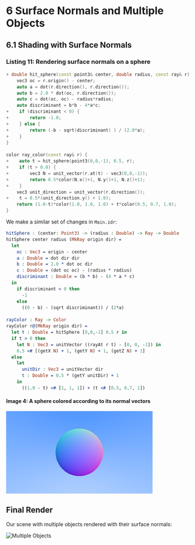 # 6 Surface Normals and Multiple Objects

## 6.1 Shading with Surface Normals

### Listing 11: Rendering surface normals on a sphere

```cpp
+ double hit_sphere(const point3& center, double radius, const ray& r) {
    vec3 oc = r.origin() - center;
    auto a = dot(r.direction(), r.direction());
    auto b = 2.0 * dot(oc, r.direction());
    auto c = dot(oc, oc) - radius*radius;
    auto discriminant = b*b - 4*a*c;
+    if (discriminant < 0) {
+        return -1.0;
+    } else {
+        return (-b - sqrt(discriminant) ) / (2.0*a);
+    }
}

color ray_color(const ray& r) {
+    auto t = hit_sphere(point3(0,0,-1), 0.5, r);
+    if (t > 0.0) {
+        vec3 N = unit_vector(r.at(t) - vec3(0,0,-1));
+        return 0.5*color(N.x()+1, N.y()+1, N.z()+1);
+    }
    vec3 unit_direction = unit_vector(r.direction());
+    t = 0.5*(unit_direction.y() + 1.0);
    return (1.0-t)*color(1.0, 1.0, 1.0) + t*color(0.5, 0.7, 1.0);
}
```

We make a similar set of changes in `Main.idr`:

```idris
hitSphere : (center: Point3) -> (radius : Double) -> Ray -> Double
hitSphere center radius (MkRay origin dir) =
  let
    oc : Vec3 = origin - center
    a : Double = dot dir dir
    b : Double = 2.0 * dot oc dir
    c : Double = (dot oc oc) - (radius * radius)
    discriminant : Double = (b * b) - (4 * a * c)
  in
    if discriminant < 0 then
      -1
    else
      ((0 - b) - (sqrt discriminant)) / (2*a)

rayColor : Ray -> Color
rayColor r@(MkRay origin dir) =
  let t : Double = hitSphere [0,0,-1] 0.5 r in
  if t > 0 then
    let N : Vec3 = unitVector ((rayAt r t) - [0, 0, -1]) in
    0.5 <# [(getX N) + 1, (getY N) + 1, (getZ N) + 1]
  else
    let
      unitDir : Vec3 = unitVector dir
      t : Double = 0.5 * (getY unitDir) + 1
    in
      ((1.0 - t) <# [1, 1, 1]) + (t <# [0.5, 0.7, 1])
```

#### Image 4: A sphere colored according to its normal vectors

![A sphere colored according to its normal vectors](images/Image_04.png)

## Final Render

Our scene with multiple objects rendered with their surface normals:

![Multiple Objects](images/06_Final.png)

